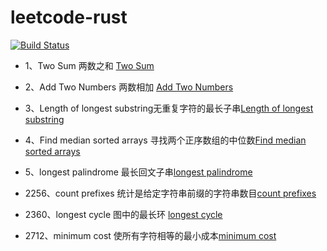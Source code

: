 # leetcode-rust

[![Build Status](https://github.com/LiangLliu/leetcode-rust/actions/workflows/rust.yml/badge.svg?branch=master)](https://github.com/LiangLliu/leetcode-rust/actions)

* 1、Two Sum 两数之和 [Two Sum](./src/p0001_two_sum.rs)
* 2、Add Two Numbers 两数相加 [Add Two Numbers](./src/p0002_all_two_numbers.rs)
* 3、Length of longest
  substring无重复字符的最长子串[Length of longest substring](./src/p0003_length_of_longest_substring.rs)
* 4、Find median sorted arrays
  寻找两个正序数组的中位数[Find median sorted arrays](./src/p0004_find_median_sorted_arrays.rs)
* 5、longest palindrome
  最长回文子串[longest palindrome](src/p0005_longest_palindrome.rs)

* 2256、count prefixes 统计是给定字符串前缀的字符串数目[count prefixes](./src/p2256_count_prefixes.rs)
* 2360、longest cycle 图中的最长环 [longest cycle](./src/p2360_longest_cycle.rs)
* 2712、minimum cost 使所有字符相等的最小成本[minimum cost](./src/p2712_minimum_cost.rs)



